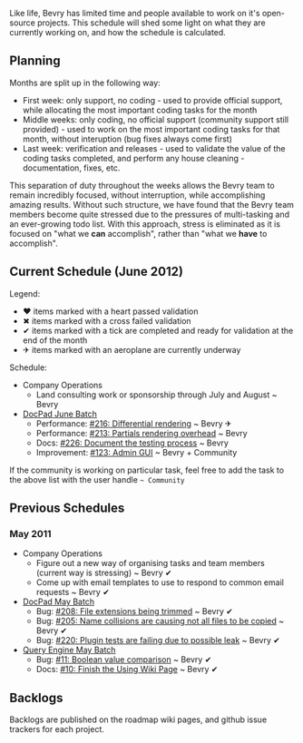 Like life, Bevry has limited time and people available to work on it's open-source projects. This schedule will shed some light on what they are currently working on, and how the schedule is calculated.

## Planning

Months are split up in the following way:

- First week: only support, no coding - used to provide official support, while allocating the most important coding tasks for the month
- Middle weeks: only coding, no official support (community support still provided) - used to work on the most important coding tasks for that month, without interuption (bug fixes always come first)
- Last week: verification and releases - used to validate the value of the coding tasks completed, and perform any house cleaning - documentation, fixes, etc.

This separation of duty throughout the weeks allows the Bevry team to remain incredibly focused, without interruption, while accomplishing amazing results. Without such structure, we have found that the Bevry team members become quite stressed due to the pressures of multi-tasking and an ever-growing todo list. With this approach, stress is eliminated as it is focused on "what we **can** accomplish", rather than "what we **have** to accomplish".


## Current Schedule (June 2012)

Legend:
- ❤ items marked with a heart passed validation
- ✖ items marked with a cross failed validation
- ✔ items marked with a tick are completed and ready for validation at the end of the month
- ✈ items marked with an aeroplane are currently underway

Schedule:
- Company Operations
  - Land consulting work or sponsorship through July and August ~ Bevry
- [DocPad June Batch](https://github.com/bevry/docpad/issues?milestone=10)
  - Performance: [#216: Differential rendering](https://github.com/bevry/docpad/issues/216) ~ Bevry ✈
  - Performance: [#213: Partials rendering overhead](https://github.com/bevry/docpad/issues/213) ~ Bevry
  - Docs: [#226: Document the testing process](https://github.com/bevry/docpad/issues/226) ~ Bevry
  - Improvement: [#123: Admin GUI](https://github.com/bevry/docpad/issues/123) ~ Bevry + Community  

If the community is working on particular task, feel free to add the task to the above list with the user handle `~ Community`


## Previous Schedules

### May 2011
- Company Operations
  - Figure out a new way of organising tasks and team members (current way is stressing) ~ Bevry ✔
  - Come up with email templates to use to respond to common email requests ~ Bevry ✔
- [DocPad May Batch](https://github.com/bevry/docpad/issues?milestone=9)
  - Bug: [#208: File extensions being trimmed](https://github.com/bevry/docpad/issues/208) ~ Bevry ✔
  - Bug: [#205: Name collisions are causing not all files to be copied](https://github.com/bevry/docpad/issues/205) ~ Bevry ✔
  - Bug: [#220: Plugin tests are failing due to possible leak](https://github.com/bevry/docpad/issues/220) ~ Bevry ✔
- [Query Engine May Batch](https://github.com/bevry/query-engine/issues?milestone=1)
  - Bug: [#11: Boolean value comparison](https://github.com/bevry/query-engine/pull/11) ~ Bevry  ✔
  - Docs: [#10: Finish the Using Wiki Page](https://github.com/bevry/query-engine/issues/10) ~ Bevry ✔

## Backlogs

Backlogs are published on the roadmap wiki pages, and github issue trackers for each project.